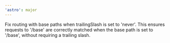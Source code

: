 ```yaml
---
'astro': major
---
```


Fix routing with base paths when trailingSlash is set to 'never'. This ensures requests to '/base' are correctly matched when the base path is set to '/base', without requiring a trailing slash.
